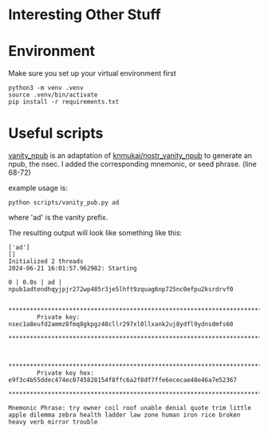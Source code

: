 # Interesting Other Stuff

# Environment

Make sure you set up your virtual environment first

```
python3 -m venv .venv
source .venv/bin/activate
pip install -r requirements.txt
```

# Useful scripts

[vanity_npub](./scripts/vanity_npub.py) is an adaptation of [knmukai/nostr_vanity_npub](https://github.com/kdmukai/nostr_vanity_npub) to generate an npub, the nsec. I added the corresponding mnemonic, or seed phrase. (line 68-72)

example usage is:
```
python scripts/vanity_pub.py ad
```
where 'ad' is the vanity prefix.

The resulting output will look like something like this:

```
['ad']
[]
Initialized 2 threads
2024-06-21 16:01:57.962982: Starting

0 | 0.0s | ad | npub1adtendhqyjpjr272wp485r3je5lhft9zquag6np725nc0efpu2ksrdrvf0

        ****************************************************************************
        Private key: nsec1a8eufd2ammz8fmq8gkpgz48cllr297xl0llxank2uj8ydfl9ydnsdmfs60
        ****************************************************************************


        *********************************************************************************
        Private key hex: e9f3c4b55ddec474ec0745828154f8ffc6a2f8df7ffe6ececae48e46a7e52367
        *********************************************************************************

Mnemonic Phrase: try owner coil roof unable denial quote trim little apple dilemma zebra health ladder law zone human iron rice broken heavy verb mirror trouble
```

